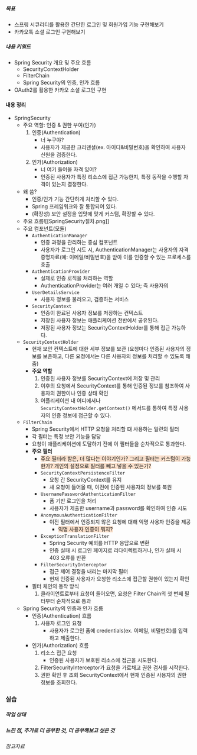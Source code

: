 ##### 목표
* 스프링 시큐리티를 활용한 간단한 로그인 및 회원가입 기능 구현해보기
* 카카오톡 소셜 로그인 구현해보기

##### 내용 키워드
* Spring Security 개요 및 주요 흐름
	* SecurityContextHolder
	* FilterChain
	* Spring Security의 인증, 인가 흐름
* OAuth2를 활용한 카카오 소셜 로그인 구현

#### 내용 정리
* SpringSecurity
	* 주요 역할: 인증 & 권한 부여(인가)
		1. 인증(Authentication)
			* 너 누구야?
			* 사용자가 제공한 크리덴셜(ex. 아이디&비밀번호)을 확인하여 사용자 신원을 검증한다.
		2. 인가(Authorization)
			* 너 여기 들어올 자격 있어?
			* 인증된 사용자가 특정 리소스에 접근 가능한지, 특정 동작을 수행할 자격이 있는지 결정한다.
	* 왜 씀?
		* 인증/인가 기능 간단하게 처리할 수 있다.
		* Spring 프레임워크와 잘 통합되어 있다.
		* (확장성) 보안 설정을 입맛에 맞게 커스텀, 확장할 수 있다.
	* 주요 흐름![[SpringSecurity절차.png]]
	* 주요 컴포넌트(모듈)
		* `AuthenticationManager`
			* 인증 과정을 관리하는 중심 컴포넌트
			* 사용자가 로그인 시도 시, AuthenticationManager는 사용자의 자격 증명자료(예: 이메일/비밀번호)을 받아 이를 인증할 수 있는 프로세스를 호출
		* `AuthenticationProvider`
			* 실제로 인증 로직을 처리하는 역할
			* AuthenticationProvider는 여러 개일 수 있다; 즉 사용자의
		* `UserDetailsService`
			* 사용자 정보를 불러오고, 검증하는 서비스
		* `SecurityContext`
			* 인증이 완료된 사용자 정보를 저장하는 컨텍스트
			* 저장된 사용자 정보는 애플리케이션 전반에서 공유된다.
			* 저장된 사용자 정보는 SecurityContextHolder를 통해 접근 가능하다.
	* `SecurityContextHolder`
		* 현재 보안 컨텍스트에 대한 세부 정보를 보관 (요청마다 인증된 사용자의 정보를 보존하고, 다른 요청에서는 다른 사용자의 정보를 처리할 수 있도록 해줌)
		* **주요 역할**
			1. 인증된 사용자 정보를 SecurityContext에 저장 및 관리
			2. 이후의 요청에서 SecurityContext를 통해 인증된 정보를 참조하여 사용자의 권한이나 인증 상태 확인
			3. 어플리케이션 내 어디에서나 `SecurityContextHolder.getContext()` 메서드를 통하여 특정 사용자의 인증 정보에 접근할 수 있다.
	* `FilterChain`
		* Spring Security에서 HTTP 요청을 처리할 떄 사용하는 일련의 필터
		* 각 필터는 특정 보안 기능을 담당
		* 요청이 애플리케이션에 도달하기 전에 이 필터들을 순차적으로 통과한다.
		* **주요 필터**
			* <span style="background:rgba(240, 107, 5, 0.2)">주요 필터라 함은, 더 많다는 이야기인가? 그리고 필터는 커스텀이 가능한가? 개인의 설정으로 필터를 빼고 넣을 수 있는가? </span>
			* `SecurityContextPersistenceFilter`
				* 요청 간 SecurityContext를 유지
				* 새 요청이 들어올 때, 이전에 인증된 사용자의 정보를 복원
			* `UsernamePasswordAuthenticationFilter`
				* 폼 기반 로그인을 처리
				* 사용자가 제출한 username과 password를 확인하여 인증 시도
			* `AnonymousAuthenticationFilter`
				* 이전 필터에서 인증되지 않은 요청에 대해 익명 사용자 인증을 제공
					* <span style="background:rgba(240, 107, 5, 0.2)">익명 사용자 인증이 뭐지?</span>
			* `ExceptionTranslationFilter`
				* Spring Security 예외를 HTTP 응답으로 변환
				* 인증 실패 시 로그인 페이지로 리다이렉트하거나, 인가 실패 시 403 오류를 반환
			* `FilterSecurityInterceptor`
				* 접근 제어 결정을 내리는 마지막 필터
				* 현재 인증된 사용자가 요청한 리소스에 접근할 권한이 있는지 확인
		* 필터 체인의 동작 방식
			1. 클라이언트로부터 요청이 들어오면, 요청은 Filter Chain의 첫 번째 필터부터 순차적으로 통과
	* Spring Security의 인증과 인가 흐름
		* 인증(Authentication) 흐름
			1. 사용자 로그인 요청
				* 사용자가 로그인 폼에 credentials(ex. 이메일, 비밀번호)를 입력하고 제출한다.
		* 인가(Authorization) 흐름
			1. 리소스 접근 요청
				* 인증된 사용자가 보호된 리소스에 접근을 시도한다.
			2. FilterSecurityInterceptor가 요청을 가로채고 권한 검사를 시작한다.
			3. 권한 확인 후 조회
				SecurityContext에서 현재 인증된 사용자의 권한 정보를 조회한다.

### 실습


##### 작업 상태



##### 느낀 점, 추가로 더 공부한 것, 더 공부해보고 싶은 것





###### 참고자료